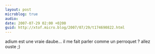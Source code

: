 ```yaml
---
layout: post
microblog: true
audio: 
date: 2007-07-29 02:00 +0200
guid: http://xtof.micro.blog/2007/07/29/t174690822.html
---
```

adium est une vraie daube... il me fait parler comme un perroquet ? allez ouste ;)
